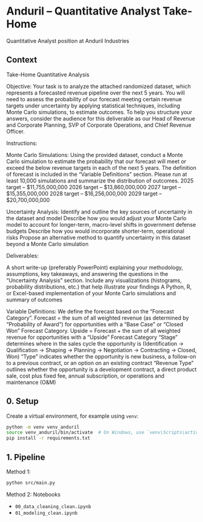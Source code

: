 # Anduril – Quantitative Analyst Take-Home

Quantitative Analyst position at Anduril Industries

## Context

Take-Home Quantitative Analysis 
 
Objective: Your task is to analyze the attached randomized dataset, which represents a forecasted revenue pipeline over the next 5 years. You will need to assess the probability of our forecast meeting certain revenue targets under uncertainty by applying statistical techniques, including Monte Carlo simulations, to estimate outcomes. To help you structure your answers, consider the audience for this deliverable as our Head of Revenue and Corporate Planning, SVP of Corporate Operations, and Chief Revenue Officer.
 
 
Instructions:
 
Monte Carlo Simulations: Using the provided dataset, conduct a Monte Carlo simulation to estimate the probability that our forecast will meet or exceed the below revenue targets in each of the next 5 years. The definition of forecast is included in the “Variable Definitions” section.  Please run at least 10,000 simulations and summarize the distribution of outcomes. 
2025 target – $11,755,000,000
2026 target – $13,860,000,000
2027 target – $15,355,000,000
2028 target – $16,256,000,000
2029 target – $20,700,000,000
 
Uncertainty Analysis: 
Identify and outline the key sources of uncertainty in the dataset and model 
Describe how you would adjust your Monte Carlo model to account for longer-term, macro-level shifts in government defense budgets 
Describe how you would incorporate shorter-term, operational risks 
Propose an alternative method to quantify uncertainty in this dataset beyond a Monte Carlo simulation
 
Deliverables:
 
A short write-up (preferably PowerPoint) explaining your methodology, assumptions, key takeaways, and answering the questions in the “Uncertainty Analysis” section. Include any visualizations (histograms, probability distributions, etc.) that help illustrate your findings
A Python, R, or Excel-based implementation of your Monte Carlo simulations and summary of outcomes
 
Variable Definitions: 
We define the forecast based on the “Forecast Category”. 
Forecast = the sum of all weighted revenue (as determined by “Probability of Award”) for opportunities with a “Base Case” or “Closed Won” Forecast Category. 
Upside = Forecast + the sum of all weighted revenue for opportunities with a “Upside” Forecast Category
“Stage” determines where in the sales cycle the opportunity is (Identification -> Qualification -> Shaping -> Planning -> Negotiation -> Contracting -> Closed, Won)
“Type” indicates whether the opportunity is new business, a follow-on to a previous contract, or an option on an existing contract 
“Revenue Type” outlines whether the opportunity is a development contract, a direct product sale, cost plus fixed fee, annual subscription, or operations and maintenance (O&M)

## 0. Setup

Create a virtual environment, for example using `venv`:

```bash
python -m venv venv_anduril
source venv_anduril/bin/activate  # On Windows, use `venv\Scripts\activate`
pip install -r requirements.txt
```

## 1. Pipeline

Method 1:

```bash
python src/main.py
```

Method 2: Notebooks
- `00_data_cleaning_clean.ipynb`
- `01_modeling_clean.ipynb`
